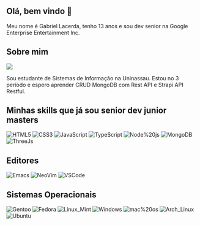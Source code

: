 ## Olá, bem vindo 👋

Meu nome é Gabriel Lacerda, tenho 13 anos e sou dev senior na Google Enterprise Entertainment Inc.

## Sobre mim

<img src="https://media.tenor.com/KA3HnnIeqksAAAAd/kikis-delivery-service-ghibli.gif" />

Sou estudante de Sistemas de Informação na Uninassau. Estou no 3 período e espero aprender CRUD MongoDB com Rest API e Strapi
API Restful.

## Minhas skills que já sou senior dev junior masters

![HTML5](https://img.shields.io/badge/HTML5-E34F26?style=for-the-badge&logo=html5&logoColor=white)
![CSS3](https://img.shields.io/badge/CSS3-1572B6?style=for-the-badge&logo=css3&logoColor=white)
![JavaScript](https://img.shields.io/badge/JavaScript-323330?style=for-the-badge&logo=javascript&logoColor=F7DF1E)
![TypeScript](https://img.shields.io/badge/TypeScript-007ACC?style=for-the-badge&logo=typescript&logoColor=white)
![Node%20js](https://img.shields.io/badge/Node%20js-339933?style=for-the-badge&logo=nodedotjs&logoColor=white)
![MongoDB](https://img.shields.io/badge/MongoDB-4EA94B?style=for-the-badge&logo=mongodb&logoColor=white)
![ThreeJs](https://img.shields.io/badge/ThreeJs-black?style=for-the-badge&logo=three.js&logoColor=white)

## Editores

![Emacs](https://img.shields.io/badge/Emacs-%237F5AB6.svg?&style=for-the-badge&logo=gnu-emacs&logoColor=white)
![NeoVim](https://img.shields.io/badge/NeoVim-%2357A143.svg?&style=for-the-badge&logo=neovim&logoColor=white)
![VSCode](https://img.shields.io/badge/VSCode-0078D4?style=for-the-badge&logo=visual%20studio%20code&logoColor=white)

## Sistemas Operacionais

![Gentoo](https://img.shields.io/badge/Gentoo-54487A?style=for-the-badge&logo=gentoo&logoColor=white)
![Fedora](https://img.shields.io/badge/Fedora-294172?style=for-the-badge&logo=fedora&logoColor=white)
![Linux_Mint](https://img.shields.io/badge/Linux_Mint-87CF3E?style=for-the-badge&logo=linux-mint&logoColor=white)
![Windows](https://img.shields.io/badge/Windows-0078D6?style=for-the-badge&logo=windows&logoColor=white)
![mac%20os](https://img.shields.io/badge/mac%20os-000000?style=for-the-badge&logo=apple&logoColor=white)
![Arch_Linux](https://img.shields.io/badge/Arch_Linux-1793D1?style=for-the-badge&logo=arch-linux&logoColor=white)
![Ubuntu](https://img.shields.io/badge/Ubuntu-E95420?style=for-the-badge&logo=ubuntu&logoColor=white)
